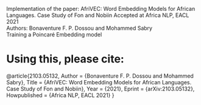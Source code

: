 Implementation of the paper: AfriVEC: Word Embedding Models for African Languages. Case Study of Fon and Nobiin
Accepted at Africa NLP, EACL 2021                                                                                
Authors: Bonaventure F. P. Dossou and Mohammed Sabry                                                           
Training a Poincaré Embedding model                                                                            

# Using this, please cite: 

@article{2103.05132,
Author = {Bonaventure F. P. Dossou and Mohammed Sabry},
Title = {AfriVEC: Word Embedding Models for African Languages. Case Study of Fon and Nobiin},
Year = {2021},
Eprint = {arXiv:2103.05132},
Howpublished = {Africa NLP, EACL 2021}
}
